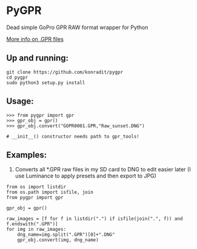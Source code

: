 # PyGPR

Dead simple GoPro GPR RAW format wrapper for Python

[More info on .GPR files](https://github.com/gopro/gpr)

## Up and running:

    git clone https://github.com/konradit/pygpr
    cd pygpr
    sudo python3 setup.py install
    

## Usage:


    >>> from pygpr import gpr
    >>> gpr_obj = gpr()
    >>> gpr_obj.convert("GOPR0001.GPR,"Raw_sunset.DNG")

    # __init__() constructor needs path to gpr_tools!
    
## Examples:


1. Converts all *.GPR raw files in my SD card to DNG to edit easier later (I use Luminance to apply presets and then export to JPG)


````
from os import listdir
from os.path import isfile, join
from pygpr import gpr

gpr_obj = gpr()

raw_images = [f for f in listdir(".") if isfile(join(".", f)) and f.endswith(".GPR")]
for img in raw_images:
    dng_name=img.split(".GPR")[0]+".DNG"
    gpr_obj.convert(img, dng_name)
````
